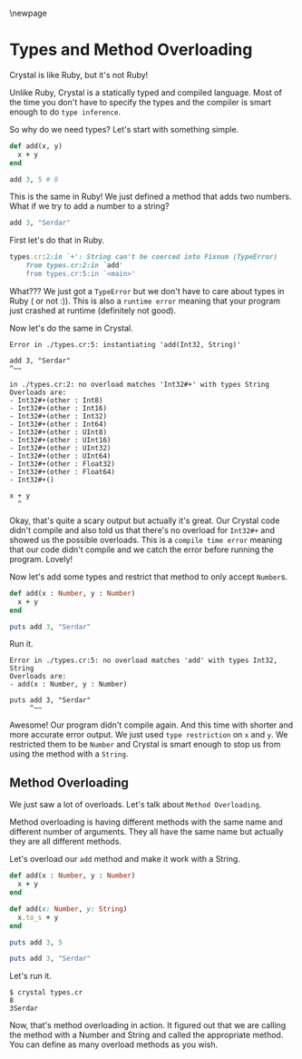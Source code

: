 \newpage

# Types and Method Overloading

Crystal is like Ruby, but it's not Ruby!

Unlike Ruby, Crystal is a statically typed and compiled language. Most of the time you don't have to specify
the types and the compiler is smart enough to do `type inference`.

So why do we need types? Let's start with something simple.

```ruby
def add(x, y)
  x + y
end

add 3, 5 # 8
```

This is the same in Ruby! We just defined a method that adds two numbers.
What if we try to add a number to a string?

```ruby
add 3, "Serdar"
```

First let's do that in Ruby.

```ruby
types.cr:2:in `+': String can't be coerced into Fixnum (TypeError)
	from types.cr:2:in `add'
	from types.cr:5:in `<main>'
```

What??? We just got a `TypeError` but we don't have to care about types in Ruby ( or not :)).
This is also a `runtime error` meaning that your program just crashed at runtime (definitely not good).

Now let's do the same in Crystal.

    Error in ./types.cr:5: instantiating 'add(Int32, String)'

    add 3, "Serdar"
    ^~~

    in ./types.cr:2: no overload matches 'Int32#+' with types String
    Overloads are:
    - Int32#+(other : Int8)
    - Int32#+(other : Int16)
    - Int32#+(other : Int32)
    - Int32#+(other : Int64)
    - Int32#+(other : UInt8)
    - Int32#+(other : UInt16)
    - Int32#+(other : UInt32)
    - Int32#+(other : UInt64)
    - Int32#+(other : Float32)
    - Int32#+(other : Float64)
    - Int32#+()

    x + y
      ^

Okay, that's quite a scary output but actually it's great. Our Crystal code didn't compile and also told us that there's no
overload for `Int32#+` and showed us the possible overloads. This is a `compile time error` meaning that our code didn't compile
and we catch the error before running the program. Lovely!

Now let's add some types and restrict that method to only accept `Number`s.

```ruby
def add(x : Number, y : Number)
  x + y
end

puts add 3, "Serdar"
```

Run it.

    Error in ./types.cr:5: no overload matches 'add' with types Int32, String
    Overloads are:
    - add(x : Number, y : Number)

    puts add 3, "Serdar"
         ^~~

Awesome! Our program didn't compile again. And this time with shorter and more accurate error output.
We just used `type restriction` on `x` and `y`. We restricted them to be `Number` and Crystal is smart
enough to stop us from using the method with a `String`.

## Method Overloading


We just saw a lot of overloads. Let's talk about `Method Overloading`.

Method overloading is having different methods with the same name and different number of arguments. They all have the same name but actually they are all different methods.

Let's overload our `add` method and make it work with a String.

```ruby
def add(x : Number, y : Number)
  x + y
end

def add(x: Number, y: String)
  x.to_s + y
end

puts add 3, 5

puts add 3, "Serdar"
```

Let's run it.

    $ crystal types.cr
    8
    3Serdar

Now, that's method overloading in action. It figured out that we are calling the method with a Number and String and called the appropriate method.
You can define as many overload methods as you wish.
